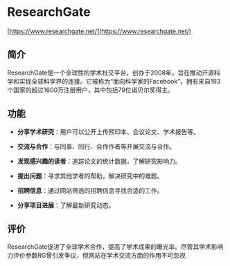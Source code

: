 # ResearchGate

[https://www.researchgate.net/](https://www.researchgate.net/)

## 简介

ResearchGate是一个全球性的学术社交平台，创办于2008年，旨在推动开源科学和实现全球科学界的连接。它被称为“面向科学家的Facebook”，拥有来自193个国家的超过1600万注册用户，其中包括79位诺贝尔奖得主。

## 功能

- **分享学术研究**：用户可以公开上传预印本、会议论文、学术报告等。

- **交流与合作**：与同事、同行、合作作者等开展交流与合作。

- **发现感兴趣的读者**：追踪论文的统计数据，了解研究影响力。

- **提出问题**：寻求其他学者的帮助，解决研究中的难题。

- **招聘信息**：通过网站筛选的招聘信息寻找合适的工作。

- **分享项目进展**：了解最新研究动态。
  
  

## 评价

ResearchGate促进了全球学术合作，提高了学术成果的曝光率。尽管其学术影响力评价参数RG曾引发争议，但网站在学术交流方面的作用不可忽视
